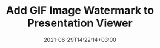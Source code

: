 ---
############################# Static ############################
layout: "auto-gen"
date: 2021-06-29T14:22:14+03:00
draft: false

############################# Head ############################
head_title: "Add GIF Image Watermark to Presentation Viewer in Java"
head_description: "Java API to add GIF image watermark into PowerPoint presentations and 100+ other file formats using GroupDocs.Total suite of documents automation APIs."

############################# Header ############################
title: "Add GIF Image Watermark to Presentation Viewer"
description: "Add GIF or other types of image watermarks into PowerPoint presentation file formats on any position with adjustable size and orientation using GroupDocs.Total suite of documents automation APIs for java applications."
bg_image: "https://cms.admin.containerize.com/templates/aspose/App_Themes/V3/images/bg/header1.png"
bg_overlay: false
button:
    enable: true
    icon: "fas fa-arrow-down"
    label: "Download Free Trial"
    link: "https://releases.groupdocs.com/total"

############################# SubMenu ############################
submenu:
    enable: true

    left:
        img_alt: "GroupDocs.Total for Java"
        image: "https://cms.admin.containerize.com/templates/groupdocs/images/product-logos/90x90-noborder/groupdocs-total-java.png"
        product: "GroupDocs.Total"
        platform: "Java"

    middle:
        button:

            # button loop
            - link: "https://apireference.groupdocs.com"
              text: "API Reference"

            # button loop
            - link: "https://github.com/groupdocs-total"
              text: "Code Examples"

            # button loop
            - link: "https://products.groupdocs.app/total"
              text: "Live Demos"

            # button loop
            - link: "https://purchase.groupdocs.com/buy"
              text: "Pricing"

    right:
        link_download: "https://releases.groupdocs.com"
        link_learn: "https://docs.groupdocs.com/total/java/"
        link_buy: "https://purchase.groupdocs.com"

############################# About ############################
about:
    enable: true
    title: "About GroupDocs.Total for Java"
    content: |
        GroupDocs.Total for Java is a suite of document manipulation APIs to perform powerful documents manipulation & automation features within your desktop solutions and web apps without requiring any other commercial application. It enables developers to seamlessly add the documents management and editing features (view, edit, annotate, convert, compare, e-sign, assemble, search, parse, merge, redact and classify) within PDF, Microsoft Office Word, Excel, PowerPoint, OneNote, Visio, Outlook, HTML, images, graphics, diagrams and 100+ other popular file formats.

        GroupDocs.Total APIs are well supported on all major operating systems and Java frameworks.

############################# Steps ############################
steps:
    enable: true
    title_left: "Adding image watermark to presentations Java"
    content_left: |
        [GroupDocs.Total](https://products.groupdocs.com/total/java/) makes it easy for developers to integrate GIF image watermark into PowerPoint presentation file formats using a few lines of Java code.

        *   Instantiate FileInputStream Object with input file
        *   Instantiate Watermarker object using the stream object created above
        *   Use watermark image path as constructor parameter of ImageWatermark class
        *   Set image watermark alignment
        *   Add watermark to the watermarker and generate output file
        *   Set options to view document as HTML
        *   Instantiate Viewer with output file
        
    title_right: "System Requirements"
    content_right: |
        The below code example requires you to install [GroupDocs.Viewer for Java](https://products.groupdocs.com/viewer/java/) and [GroupDocs.Watermark for Java](https://products.groupdocs.com/watermark/java/) libraries. Also, make sure that you have the following prerequisites ready on your system before executing the code below:

        *   Operating Systems: Microsoft Windows, Linux, MacOS
        *   Development Environments: NetBeans, IntelliJ IDEA, Eclipse
        *   Frameworks: Java 7 (1.7) and above
        *   Download the latest version of GroupDocs.Total for Java from [Maven](https://repository.groupdocs.com/webapp/#/artifacts/browse/tree/General/repo/com/groupdocs/groupdocs-total)
        
    code: |
        ```cs
        // Add watermark to (PPTX) file using GroupDocs.Watermark API
        // Instantiate FileInputStream Object with input file
        FileInputStream stream = new FileInputStream("input.pptx");

        // Instantiate Watermarker object using the stream object created above
        Watermarker watermarker = new Watermarker(stream);
        
        // Use GIF watermark image path as constructor parameter of ImageWatermark class
        ImageWatermark watermark = new ImageWatermark("watermark.gif");
        
        // Set image watermark alignment 
        watermark.setHorizontalAlignment(HorizontalAlignment.Center);
        watermark.setVerticalAlignment(VerticalAlignment.Center);

        //Add watermark to the watermarker and generate output file
        watermarker.add(watermark);
        watermarker.save("output.pptx");
        
        // Close Watermark, Watermarker and FileInputStream objects
        watermark.close();
        watermarker.close();
        stream.close();

        // View watermarked PPTX file using GroupDocs.Viewer API
        // View watermarked file using GroupDocs.Viewer API
        // Set options to view document as HTML
        HtmlViewOptions options = HtmlViewOptions.forEmbeddedResources("output{0}.html");

        // Instantiate Viewer with output file
        try (Viewer viewer = new Viewer("output.pptx")) {
          viewer.view(options);
          }
        ```
        
############################# Demos ############################
demos:
    enable: true
    title: "Free Document Automation Apps"
    content: |
        Offline [GroupDocs.Total Apps](https://products.groupdocs.app/total) to view, convert, annotate, compare, sign, assemble, parse, classify, redact and search documents.  
        The live demo has the following benefits
        
############################# About Formats ############################
about_formats:
    enable: true
    format:
        # format loop
        - icon: "far fa-file-powerpoint-o"
          title: " About PowerPoint Presentation File Formats"
          content: |
            You must be familiar with PPTX and PPT extension files, these are Presentation file formats that store collection of records to accommodate presentation data such as: slides, shapes, text, animations, video, audio and embedded objects. A presentation can be saved/converted into other file formats as well such as PDF, BMP, PNG, JPEG, and XPS. Common Presentation file extensions and their associated file formats include PPTX, PPT and ODP.

          link: "https://docs.fileformat.com/presentation/"
    
############################# Support ############################
support:
    enable: true

############################# Solutions ############################
solutions:
    enable: true
    title: "GroupDocs.Total for Java offers individual solutions for"

    solution:
        # solution loop
        - img_alt: "GroupDocs.Viewer for .NET"
          image: "https://www.groupdocs.cloud/templates/groupdocs/images/product-logos/groupdocs-viewer-net.png"
          product: "GroupDocs.Viewer"
          platform: "Java"
          link: "/viewer/net/"
        
        # solution loop
        - img_alt: "GroupDocs.Annotation for .NET"
          image: "https://www.groupdocs.cloud/templates/groupdocs/images/product-logos/groupdocs-annotation-net.png"
          product: "GroupDocs.Annotation"
          platform: "Java"
          link: "/annotation/net/"

        # solution loop
        - img_alt: "GroupDocs.Conversion for .NET"
          image: "https://www.groupdocs.cloud/templates/groupdocs/images/product-logos/groupdocs-conversion-net.png"
          product: "GroupDocs.Conversion"
          platform: "Java"
          link: "/conversion/net/"

        # solution loop
        - img_alt: "GroupDocs.Comparison for .NET"
          image: "https://www.groupdocs.cloud/templates/groupdocs/images/product-logos/groupdocs-comparison-net.png"
          product: "GroupDocs.Comparison"
          platform: "Java"
          link: "/comparison/net/"

        # solution loop
        - img_alt: "GroupDocs.Signature for .NET"
          image: "https://www.groupdocs.cloud/templates/groupdocs/images/product-logos/groupdocs-signature-net.png"
          product: "GroupDocs.Signature"
          platform: "Java"
          link: "/signature/net/"

        # solution loop
        - img_alt: "GroupDocs.Assembly for .NET"
          image: "https://www.groupdocs.cloud/templates/groupdocs/images/product-logos/groupdocs-assembly-net.png"
          product: "GroupDocs.Assembly"
          platform: "Java"
          link: "/assembly/net/"

        # solution loop
        - img_alt: "GroupDocs.Metadata for .NET"
          image: "https://www.groupdocs.cloud/templates/groupdocs/images/product-logos/groupdocs-metadata-net.png"
          product: "GroupDocs.Metadata"
          platform: "Java"
          link: "/metadata/net/"

        # solution loop
        - img_alt: "GroupDocs.Search for .NET"
          image: "https://www.groupdocs.cloud/templates/groupdocs/images/product-logos/groupdocs-search-net.png"
          product: "GroupDocs.Search"
          platform: "Java"
          link: "/search/net/"

        # solution loop
        - img_alt: "GroupDocs.Parser for .NET"
          image: "https://www.groupdocs.cloud/templates/groupdocs/images/product-logos/groupdocs-parser-net.png"
          product: "GroupDocs.Parser"
          platform: "Java"
          link: "/parser/net/"

        # solution loop
        - img_alt: "GroupDocs.Watermark for .NET"
          image: "https://www.groupdocs.cloud/templates/groupdocs/images/product-logos/groupdocs-watermark-net.png"
          product: "GroupDocs.Watermark"
          platform: "Java"
          link: "/watermark/net/"

        # solution loop
        - img_alt: "GroupDocs.Editor for .NET"
          image: "https://www.groupdocs.cloud/templates/groupdocs/images/product-logos/groupdocs-editor-net.png"
          product: "GroupDocs.Editor"
          platform: "Java"
          link: "/editor/net/"

        # solution loop
        - img_alt: "GroupDocs.Merger for .NET"
          image: "https://www.groupdocs.cloud/templates/groupdocs/images/product-logos/groupdocs-merger-net.png"
          product: "GroupDocs.Merger"
          platform: "Java"
          link: "/merger/net/"

        # solution loop
        - img_alt: "GroupDocs.Redaction for .NET"
          image: "https://www.groupdocs.cloud/templates/groupdocs/images/product-logos/groupdocs_redaction-net.png"
          product: "GroupDocs.Redaction"
          platform: "Java"
          link: "/redaction/net/"

        # solution loop
        - img_alt: "GroupDocs.Classification for .NET"
          image: "https://www.groupdocs.cloud/templates/groupdocs/images/product-logos/groupdocs-classification-net.png"
          product: "GroupDocs.Classification"
          platform: "Java"
          link: "/classification/net/"

############################# Back to top ###############################
back_to_top:
  enable: true
---
